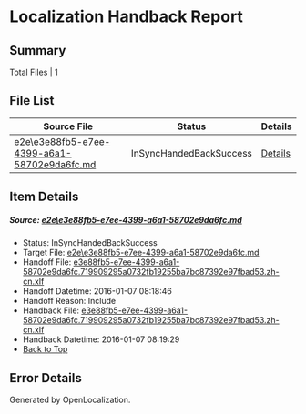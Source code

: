 # <a name='report-top'></a> Localization Handback Report

## Summary
 Total Files | 1

## File List
 Source File | Status | Details 
 ----------- | ------ | ------- 
 [e2e\e3e88fb5-e7ee-4399-a6a1-58702e9da6fc.md](https://github.com/OpenLocalizationTest/oltest/blob/bfec66f5283ae88c2f7838a602d90c7e2020d40b/e2e/e3e88fb5-e7ee-4399-a6a1-58702e9da6fc.md) | InSyncHandedBackSuccess | [Details](#5164ac34c520eb739fdda1c398d3262a7cf1ddda1)

## Item Details
##### <a name='5164ac34c520eb739fdda1c398d3262a7cf1ddda1'></a> Source: [e2e\e3e88fb5-e7ee-4399-a6a1-58702e9da6fc.md](https://github.com/OpenLocalizationTest/oltest/blob/bfec66f5283ae88c2f7838a602d90c7e2020d40b/e2e/e3e88fb5-e7ee-4399-a6a1-58702e9da6fc.md)
* Status: InSyncHandedBackSuccess
* Target File: [e2e\e3e88fb5-e7ee-4399-a6a1-58702e9da6fc.md](https://github.com/OpenLocalizationTestOrg/oltest.zh-cn/blob/d157cd0b115184f30811cab03d22fd4aae9009d4/e2e/e3e88fb5-e7ee-4399-a6a1-58702e9da6fc.md)
* Handoff File: [e3e88fb5-e7ee-4399-a6a1-58702e9da6fc.719909295a0732fb19255ba7bc87392e97fbad53.zh-cn.xlf](https://github.com/OpenLocalizationTestOrg/olhandoff/blob/f80ec0bbcd3f6d565189995b66d856d7d4530006/ol-handoff/OpenLocalizationTestOrg/oltest.zh-cn/yufeih/e3e88fb5-e7ee-4399-a6a1-58702e9da6fc.719909295a0732fb19255ba7bc87392e97fbad53.zh-cn.xlf)
* Handoff Datetime: 2016-01-07 08:18:46
* Handoff Reason: Include
* Handback File: [e3e88fb5-e7ee-4399-a6a1-58702e9da6fc.719909295a0732fb19255ba7bc87392e97fbad53.zh-cn.xlf](https://github.com/OpenLocalizationTestOrg/olhandback/blob/056b253714e4e6b5472f279f15ee059dd8a08ac8/ol-handback/OpenLocalizationTestOrg/oltest.zh-cn/yufeih/e3e88fb5-e7ee-4399-a6a1-58702e9da6fc.719909295a0732fb19255ba7bc87392e97fbad53.zh-cn.xlf)
* Handback Datetime: 2016-01-07 08:19:29
* [Back to Top](#report-top)


## Error Details

Generated by OpenLocalization.
